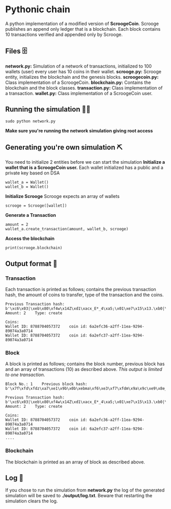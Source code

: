 # Pythonic chain

A python implementation of a modified version of **ScroogeCoin**. Scrooge publishes an append only ledger that is a blockchain. Each block contains 10 transactions verified and appended only by Scrooge.

## Files 🗄️

**network.py:** Simulation of a network of transactions, initialized to 100 wallets (user) every user has 10 coins in their wallet.
**scrooge.py:** Scrooge entity, initializes the blockchain and the genesis blocks.
**scroogecoin.py:** Class implementation of a ScroogeCoin.
**blockchain.py:** Contains the blockchain and the block classes.
**transaction.py:** Class implementation of a transaction.
**wallet.py:** Class implementation of a ScroogeCoin user.

## Running the simulation 🏃‍♂️

    sudo python network.py

**Make sure you're running the network simulation giving root access**

## Generating you're own simulation ⛏️

You need to initialize 2 entities before we can start the simulation
**Initialize a wallet that is a ScroogeCoin user.**
Each wallet initialized has a public and a private key based on DSA

    wallet_a = Wallet()
    wallet_b = Wallet()

**Initialize Scrooge**
Scrooge expects an array of wallets

    scrooge = Scrooge([wallet])

**Generate a Transaction**

    amount = 2
    wallet_a.create_transaction(amount, wallet_b, scrooge)

**Access the blockchain**

    print(scrooge.blockchain)

## Output format 💾

### Transaction

Each transaction is printed as follows; contains the previous transaction hash, the amount of coins to transfer, type of the transaction and the coins.

    Previous Transaction hash: b'\xc6\x03|\xeb\x80\xf4w\x14Z\xd1\xacx_E*_4\xa5;\x01\xe7\x15\x13.\xb0|\x06\xb2^\x8c\x8ci'
    Amount: 2 	 Type: create

    Coins:
    Wallet ID: 8788704057372	coin id: 6a2efc36-a2ff-11ea-9294-89074a3a0714
    Wallet ID: 8788704057372	coin id: 6a2efc37-a2ff-11ea-9294-89074a3a0714

### Block

A block is printed as follows; contains the block number, previous block has and an array of transactions (10) as described above. _This output is limited to one transaction._

    Block No.: 1    Previous block hash: b'\x7f\xfd\xfdz\xa7\xe1\x9b\x0b\xebma\xf6\xe3\xf7\xfdm\x9a\x9c\xe9\x8e_JT(\x8b\xb0kA\xa1\xa16f'

    Previous Transaction hash: b'\xc6\x03|\xeb\x80\xf4w\x14Z\xd1\xacx_E*_4\xa5;\x01\xe7\x15\x13.\xb0|\x06\xb2^\x8c\x8ci'
    Amount: 2 	 Type: create

    Coins:
    Wallet ID: 8788704057372	coin id: 6a2efc36-a2ff-11ea-9294-89074a3a0714
    Wallet ID: 8788704057372	coin id: 6a2efc37-a2ff-11ea-9294-89074a3a0714
    ....

### Blockchain

The blockchain is printed as an array of block as described above.

## Log 📜

If you chose to run the simulation from **network.py** the log of the generated simulation will be saved to **./output/log.txt**. Beware that restarting the simulation clears the log.
